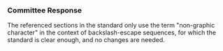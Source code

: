### Committee Response

The referenced sections in the standard only use the term "non-graphic
character" in the context of backslash-escape sequences, for which the standard
is clear enough, and no changes are needed.
